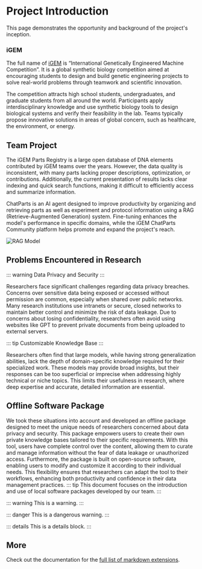 # Project Introduction

This page demonstrates the opportunity and background of the project's inception.

### iGEM

The full name of [iGEM](https://igem.org/) is “International Genetically Engineered Machine Competition”. It is a global synthetic biology competition aimed at encouraging students to design and build genetic engineering projects to solve real-world problems through teamwork and scientific innovation. 

The competition attracts high school students, undergraduates, and graduate students from all around the world. Participants apply interdisciplinary knowledge and use synthetic biology tools to design biological systems and verify their feasibility in the lab. Teams typically propose innovative solutions in areas of global concern, such as healthcare, the environment, or energy.


## Team Project

The iGEM Parts Registry is a large open database of DNA elements contributed by iGEM teams over the years. However, the data quality is inconsistent, with many parts lacking proper descriptions, optimization, or contributions. Additionally, the current presentation of results lacks clear indexing and quick search functions, making it difficult to efficiently access and summarize information.

ChatParts is an AI agent designed to improve productivity by organizing and retrieving parts as well as experiment and protocol information using a RAG (Retrieve-Augmented Generation) system. Fine-tuning enhances the model's performance in specific domains, while the iGEM ChatParts Community platform helps promote and expand the project's reach.

![RAG Model](https://static.igem.wiki/teams/5256/model/model2.png)

## Problems Encountered in Research

::: warning
Data Privacy and Security
:::

Researchers face significant challenges regarding data privacy breaches. Concerns over sensitive data being exposed or accessed without permission are common, especially when shared over public networks. Many research institutions use intranets or secure, closed networks to maintain better control and minimize the risk of data leakage. Due to concerns about losing confidentiality, researchers often avoid using websites like GPT to prevent private documents from being uploaded to external servers.

::: tip
Customizable Knowledge Base
:::

Researchers often find that large models, while having strong generalization abilities, lack the depth of domain-specific knowledge required for their specialized work. These models may provide broad insights, but their responses can be too superficial or imprecise when addressing highly technical or niche topics. This limits their usefulness in research, where deep expertise and accurate, detailed information are essential.


## Offline Software Package

We took these situations into account and developed an offline package designed to meet the unique needs of researchers concerned about data privacy and security. This package empowers users to create their own private knowledge bases tailored to their specific requirements. With this tool, users have complete control over the content, allowing them to curate and manage information without the fear of data leakage or unauthorized access. Furthermore, the package is built on open-source software, enabling users to modify and customize it according to their individual needs. This flexibility ensures that researchers can adapt the tool to their workflows, enhancing both productivity and confidence in their data management practices.
::: tip
This document focuses on the introduction and use of local software packages developed by our team. 
:::



::: warning
This is a warning.
:::

::: danger
This is a dangerous warning.
:::

::: details
This is a details block.
:::





## More

Check out the documentation for the [full list of markdown extensions](https://vitepress.dev/guide/markdown).
